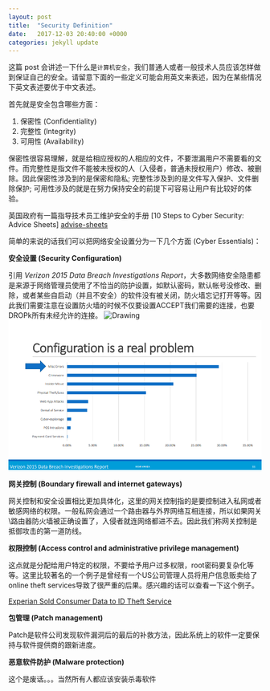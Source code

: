 ```yaml
---
layout: post
title:  "Security Definition"
date:   2017-12-03 20:40:00 +0000
categories: jekyll update
---
```

这篇 post 会讲述一下什么是`计算机安全`，我们普通人或者一般技术人员应该怎样做到保证自己的安全。请留意下面的一些定义可能会用英文来表述，因为在某些情况下英文表述要优于中文表述。

首先就是安全包含哪些方面：
1. 保密性 (Confidentiality)
2. 完整性 (Integrity)
3. 可用性 (Availability)

保密性很容易理解，就是给相应授权的人相应的文件，不要泄漏用户不需要看的文件。而完整性是指文件不能被未授权的人（入侵者，普通未授权用户）修改、被删除。因此保密性涉及到的是保密和隐私; 完整性涉及到的是文件写入保护、文件删除保护; 可用性涉及的就是在努力保持安全的前提下可容易让用户有比较好的体验。

英国政府有一篇指导技术员工维护安全的手册 [10 Steps to Cyber Security: Advice Sheets] [advise-sheets]

简单的来说的话我们可以把网络安全设置分为一下几个方面 (Cyber Essentials)：

**安全设置 (Security Configuration)**

引用 *Verizon 2015 Data Breach Investigations Report*，大多数网络安全隐患都是来源于网络管理员使用了不恰当的防护设置，如默认密码，默认帐号没修改、删除，或者某些自启动（并且不安全）的软件没有被关闭，防火墙忘记打开等等。因此我们需要注意在设置防火墙的时候不仅要设置ACCEPT我们需要的连接，也要DROPk所有未经允许的连接。
<img src="{{site.url}}/asset/1.png" alt="Drawing" style="width: 600px;"/>
![图片](/asset/1.png)

**网关控制 (Boundary firewall and internet gateways)**

网关控制和安全设置相比更加具体化，这里的网关控制指的是要控制进入私网或者敏感网络的权限。一般私网会通过一个路由器与外界网络互相连接，所以如果网关\路由器防火墙被正确设置了，入侵者就连网络都进不去。因此我们称网关控制是抵御攻击的第一道防线。

**权限控制 (Access control and administrative privilege management)**

这点就是分配给用户特定的权限，不要给予用户过多权限，root密码要复杂化等等。这里比较著名的一个例子是曾经有一个US公司管理人员将用户信息贩卖给了online theft services导致了很严重的后果。感兴趣的话可以查看一下这个例子。

[Experian Sold Consumer Data to ID Theft Service][example-priv]

**包管理 (Patch management)**

Patch是软件公司发现软件漏洞后的最后的补救方法，因此系统上的软件一定要保持与软件提供商的跟新进度。

**恶意软件防护 (Malware protection)**

这个是废话。。。当然所有人都应该安装杀毒软件




[advise-sheets]:https://www.gov.uk/government/publications/10-steps-to-cyber-security-advice-sheets
[example-priv]:http://krebsonsecurity.com/2013/10/experian-sold-consumer-data-to-id-theft-service/
